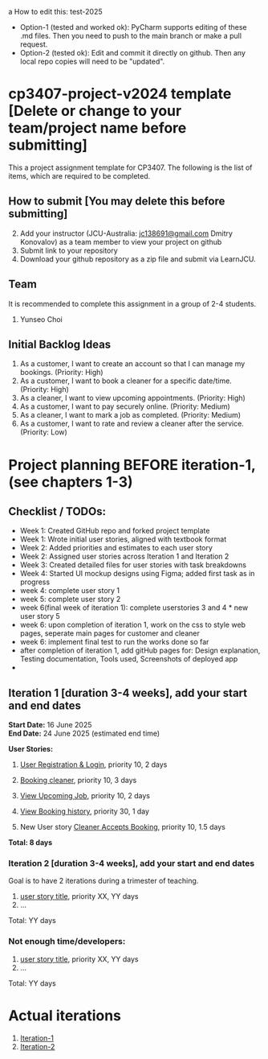 a
How to edit this: test-2025
* Option-1 (tested and worked ok): PyCharm supports editing of these .md files. Then you need to push to the main branch or make a pull request.
* Option-2 (tested ok): Edit and commit it directly on github. Then any local repo copies will need to be "updated".

# cp3407-project-v2024 template [Delete or change to your team/project name before submitting]

This a project assignment template for CP3407. 
The following is the list of items, which are required to be completed.

## How to submit [You may delete this before submitting]

2. Add your instructor (JCU-Australia: jc138691@gmail.com Dmitry Konovalov) as a team member to view your project on github
1. Submit link to your repository
2. Download your github repository as a zip file and submit via LearnJCU.

## Team

It is recommended to complete this assignment in a group of 2-4 students.
1. Yunseo Choi

## Initial Backlog Ideas

1. As a customer, I want to create an account so that I can manage my bookings. (Priority: High)
2. As a customer, I want to book a cleaner for a specific date/time. (Priority: High)
3. As a cleaner, I want to view upcoming appointments. (Priority: High)
4. As a customer, I want to pay securely online. (Priority: Medium)
5. As a cleaner, I want to mark a job as completed. (Priority: Medium)
6. As a customer, I want to rate and review a cleaner after the service. (Priority: Low)



# Project planning BEFORE iteration-1, (see chapters 1-3)

## Checklist / TODOs:
- Week 1: Created GitHub repo and forked project template  
- Week 1: Wrote initial user stories, aligned with textbook format 
- Week 2: Added priorities and estimates to each user story  
- Week 2: Assigned user stories across Iteration 1 and Iteration 2  
- Week 3: Created detailed files for user stories with task breakdowns  
- Week 4: Started UI mockup designs using Figma; added first task as in progress
- week 4: complete user story 1
- week 5: complete user story 2
- week 6(final week of iteration 1): complete userstories 3 and 4 * new user story 5
- week 6: upon completion of iteration 1, work on the css to style web pages, seperate main pages for customer and cleaner
- week 6: implement final test to run the works done so far
- after completion of iteration 1, add gitHub pages for: Design explanation, Testing documentation, Tools used, Screenshots of deployed app
- 




## Iteration 1 [duration 3-4 weeks], add your start and end dates 

**Start Date:** 16 June 2025  
**End Date:**  24 June 2025 (estimated end time)

**User Stories:**


1. [User Registration & Login](user_stories/iteration1_users_registration.md), priority 10, 2 days

2. [Booking cleaner](user_stories/1teration1_book_a_cleaner.md), priority 10, 3 days

3. [View Upcoming Job](user_stories/1teration1_view_upcoming_job.md), priority 10, 2 days

4. [View Booking history](user_stories/iteration1_view_booking_history.md), priority 30, 1 day

5. New User story [Cleaner Accepts Booking](user_stories/iteration1_cleaner_accept_booking.md), priority 10, 1.5 days

**Total: 8 days**


### Iteration 2 [duration 3-4 weeks], add your start and end dates
Goal is to have 2 iterations during a trimester of teaching.
1. [user story title](./user_stories/user_story_01_title.md), priority XX, YY days 
2. ...

Total: YY days

### Not enough time/developers: 
1. [user story title](./user_stories/user_story_01_title.md), priority XX, YY days 
2. ...

Total: YY days

# Actual iterations
1. [Iteration-1](./iteration_1.md)
2. [Iteration-2](./iteration_2.md)


